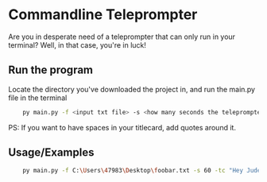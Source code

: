 # Commandline Teleprompter

Are you in desperate need of a teleprompter that can only run in your terminal? Well, in that case, you're in luck!


## Run the program

Locate the directory you've downloaded the project in, and run the main.py file in the terminal
```bash
    py main.py -f <input txt file> -s <how many seconds the teleprompter will take> -tc <titlecard (optional)>
```
PS: If you want to have spaces in your titlecard, add quotes around it.
## Usage/Examples

```bash
    py main.py -f C:\Users\47983\Desktop\foobar.txt -s 60 -tc "Hey Jude"
```
